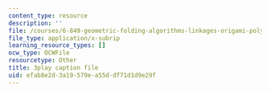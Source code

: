 ```yaml
---
content_type: resource
description: ''
file: /courses/6-849-geometric-folding-algorithms-linkages-origami-polyhedra-fall-2012/efab8e2d3a19579ea55ddf71d1d9e29f_2X9Tv1bF2UM.vtt
file_type: application/x-subrip
learning_resource_types: []
ocw_type: OCWFile
resourcetype: Other
title: 3play caption file
uid: efab8e2d-3a19-579e-a55d-df71d1d9e29f
---
```

